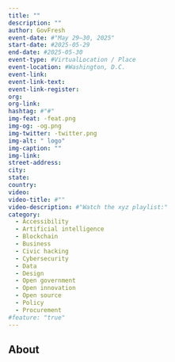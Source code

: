 ```yaml
---
title: ""
description: ""
author: GovFresh
event-date: #"May 29–30, 2025"
start-date: #2025-05-29
end-date: #2025-05-30
event-type: #VirtualLocation / Place
event-location: #Washington, D.C.
event-link: 
event-link-text: 
event-link-register: 
org: 
org-link: 
hashtag: #"#"
img-feat: -feat.png
img-og: -og.png
img-twitter: -twitter.png
img-alt: " logo"
img-caption: ""
img-link: 
street-address: 
city: 
state: 
country: 
video: 
video-title: #""
video-description: #"Watch the xyz playlist:"
category:
  - Accessibility
  - Artificial intelligence
  - Blockchain
  - Business
  - Civic hacking
  - Cybersecurity
  - Data
  - Design
  - Open government
  - Open innovation
  - Open source
  - Policy
  - Procurement
#feature: "true"
---
```


## About
